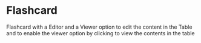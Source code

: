 # Flashcard
Flashcard with a Editor and a Viewer option to edit the content in the Table and to enable the viewer option by clicking to view the contents in the table
